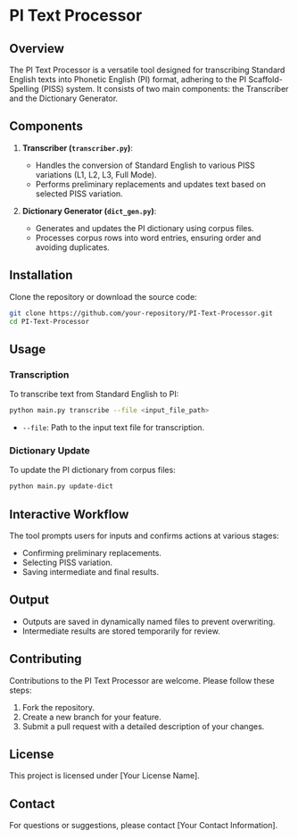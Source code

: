 # PI Text Processor

## Overview

The PI Text Processor is a versatile tool designed for transcribing Standard English texts into Phonetic English (PI) format, adhering to the PI Scaffold-Spelling (PISS) system. It consists of two main components: the Transcriber and the Dictionary Generator.

## Components

1. **Transcriber (`transcriber.py`)**:

   - Handles the conversion of Standard English to various PISS variations (L1, L2, L3, Full Mode).
   - Performs preliminary replacements and updates text based on selected PISS variation.

2. **Dictionary Generator (`dict_gen.py`)**:
   - Generates and updates the PI dictionary using corpus files.
   - Processes corpus rows into word entries, ensuring order and avoiding duplicates.

## Installation

Clone the repository or download the source code:

```bash
git clone https://github.com/your-repository/PI-Text-Processor.git
cd PI-Text-Processor
```

## Usage

### Transcription

To transcribe text from Standard English to PI:

```bash
python main.py transcribe --file <input_file_path>
```

- `--file`: Path to the input text file for transcription.

### Dictionary Update

To update the PI dictionary from corpus files:

```bash
python main.py update-dict
```

## Interactive Workflow

The tool prompts users for inputs and confirms actions at various stages:

- Confirming preliminary replacements.
- Selecting PISS variation.
- Saving intermediate and final results.

## Output

- Outputs are saved in dynamically named files to prevent overwriting.
- Intermediate results are stored temporarily for review.

## Contributing

Contributions to the PI Text Processor are welcome. Please follow these steps:

1. Fork the repository.
2. Create a new branch for your feature.
3. Submit a pull request with a detailed description of your changes.

## License

This project is licensed under [Your License Name].

## Contact

For questions or suggestions, please contact [Your Contact Information].
